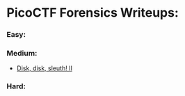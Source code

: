 # PicoCTF Forensics Writeups:

### Easy:

### Medium:
* [Disk, disk, sleuth! II](https://github.com/Zimmer-Sec/CTF-Writeups/blob/main/PicoCTF/Disk%2C%20disk%2C%20sleuth!%20II.md)

### Hard:
